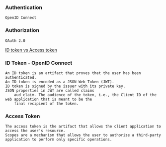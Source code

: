 ### Authentication
	OpenID Connect
### Authorization
	OAuth 2.0

[ID token vs Access token](https://auth0.com/blog/id-token-access-token-what-is-the-difference/)

### ID Token - OpenID Connect
	An ID token is an artifact that proves that the user has been authenticated.
	An ID token is encoded as a JSON Web Token (JWT).
	ID token is signed by the issuer with its private key. 
 	JSON properties in JWT are called claims
  		aud claim. The audience of the token, i.e., the Client ID of the web application that is meant to be the 
		final recipient of the token.
	
### Access Token
	The access token is the artifact that allows the client application to access the user's resource.
 	Scopes are a mechanism that allows the user to authorize a third-party application to perform only specific operations.
      
